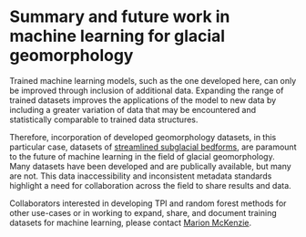 # Summary and future work in machine learning for glacial geomorphology

Trained machine learning models, such as the one developed here, can only be improved through inclusion of additional data. Expanding the range of trained datasets improves the applications of the model to new data by including a greater variation of data that may be encountered and statistically comparable to trained data structures. 

Therefore, incorporation of developed geomorphology datasets, in this particular case, datasets of [streamlined subglacial bedforms](bedforms.md), are paramount to the future of machine learning in the field of glacial geomorphology. Many datasets have been developed and are publically available, but many are not. This data inaccessibility and inconsistent metadata standards highlight a need for collaboration across the field to share results and data. 

Collaborators interested in developing TPI and random forest methods for other use-cases or in working to expand, share, and document training datasets for machine learning, please contact [Marion McKenzie](marion.mckenzie@mines.edu). 